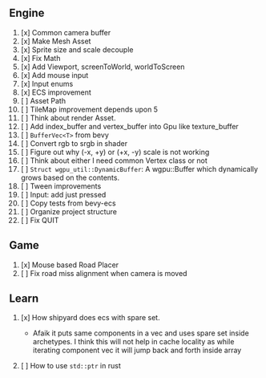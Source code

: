 ## Engine
1. [x] Common camera buffer
2. [x] Make Mesh Asset
3. [x] Sprite size and scale decouple
4. [x] Fix Math
5. [x] Add Viewport, screenToWorld, worldToScreen 
6.  [x] Add mouse input
7.  [x] Input enums
8. [x] ECS improvement
9. [ ] Asset Path 
10. [ ] TileMap improvement depends upon 5
11. [ ] Think about render Asset. 
12. [ ] Add index_buffer and vertex_buffer into Gpu like texture_buffer
13. [ ] `BufferVec<T>` from bevy
14. [ ] Convert rgb to srgb in shader
15. [ ] Figure out why (-x, +y) or (+x, -y) scale is not working
16. [ ] Think about either I need common Vertex class or not
17. [ ] `Struct wgpu_util::DynamicBuffer`: A wgpu::Buffer which dynamically grows based on the contents.
18. [ ] Tween improvements
19. [ ] Input: add just pressed
20. [ ] Copy tests from bevy-ecs
21. [ ] Organize project structure
22. [ ] Fix QUIT


## Game
1. [x] Mouse based Road Placer
2. [ ] Fix road miss alignment when camera is moved

## Learn
1. [x] How shipyard does ecs with spare set. 
      - Afaik it puts same components in a vec and uses spare set inside archetypes. I think this will not help in cache locality as while iterating component vec it will jump back and forth inside array
  
2. [ ] How to use `std::ptr` in rust